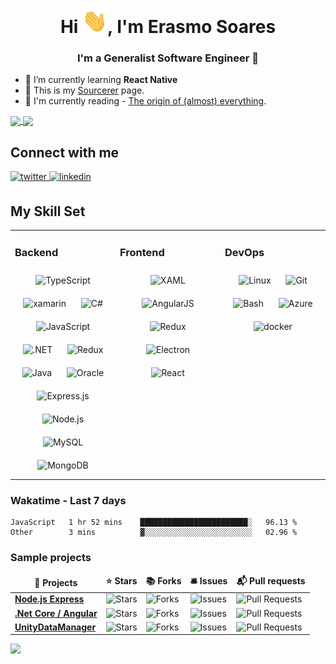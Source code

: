 <h1 align="center">Hi <img src="https://raw.githubusercontent.com/ABSphreak/ABSphreak/master/gifs/Hi.gif" width="40px" />, I'm Erasmo Soares</h1>
 
 ### <div align="center">I'm a Generalist Software Engineer 🚀</div>
 
- 🌱 I’m currently learning **React Native**   
- 🚀 This is my <a href="https://sourcerer.io/erasmosoares">Sourcerer</a> page.
- 📘 I'm currently reading - <a href="https://www.amazon.ca/-/fr/New-Scientist/dp/1473670160/ref=sr_1_2?dchild=1&gclid=CjwKCAjw5p_8BRBUEiwAPpJO67Y3lTFfhQgEyBbNCqw704z-n-4gRel0DTom6UG7uFeQ0_NBIe9eHhoCffIQAvD_BwE&hvadid=208282212677&hvdev=c&hvlocphy=9000262&hvnetw=g&hvqmt=e&hvrand=14358147692193053712&hvtargid=kwd-299687240769&hydadcr=2467_9638432&keywords=the+origin+of+almost+everything&qid=1602818728&sr=8-2&tag=googcana-20">The origin of (almost) everything</a>. 
  
<p align="left">
  <a href="https://github.com/anuraghazra/github-readme-stats">
    <img
      align="center"
      src="https://github-readme-stats.vercel.app/api/top-langs/?username=erasmosoares&theme=buefy&layout=compact"
    />
  </a>
  <a href="https://github.com/anuraghazra/github-readme-stats">
    <img
      align="center"
      height="165"
      src="https://github-readme-stats.vercel.app/api?username=erasmosoares&theme=buefy&count_private=true&show_icons=true&custom_title=Github%20Status&hide=issues"
    />
  </a>
</p>

## Connect with me  

<a href="https://twitter.com/erasmosoares" target="_blank">
<img src=https://img.shields.io/badge/twitter-%2300acee.svg?&style=for-the-badge&logo=twitter&logoColor=white alt=twitter style="margin-bottom: 5px;" />
</a>

<a href="https://linkedin.com/in/erasmosoares" target="_blank">
<img src=https://img.shields.io/badge/linkedin-%231E77B5.svg?&style=for-the-badge&logo=linkedin&logoColor=white alt=linkedin style="margin-bottom: 5px;" />
</a>

</div> 

## My Skill Set  
<table cellpadding="0" cellspacing="0" border="0"><tr><td valign="top" width="33%">

### Backend  
<div align="center">  
<img style="margin: 10px" src="https://profilinator.rishav.dev/skills-assets/typescript-original.svg" alt="TypeScript" height="50" />  
<img style="margin: 10px" src="https://raw.githubusercontent.com/detain/svg-logos/780f25886640cef088af994181646db2f6b1a3f8/svg/xamarin.svg" alt="xamarin" height="50"/>
<img style="margin: 10px" src="https://profilinator.rishav.dev/skills-assets/csharp-original.svg" alt="C#" height="50" />   
<img style="margin: 10px" src="https://profilinator.rishav.dev/skills-assets/javascript-original.svg" alt="JavaScript" height="50" />  
<!--<img style="margin: 10px" src="https://profilinator.rishav.dev/skills-assets/python-original.svg" alt="Python" height="50" /> --> 
<img style="margin: 10px" src="https://profilinator.rishav.dev/skills-assets/dot-net-original-wordmark.svg" alt=".NET" height="50" />  
<img style="margin: 10px" src="https://profilinator.rishav.dev/skills-assets/redux-original.svg" alt="Redux" height="50" />  
<img style="margin: 10px" src="https://profilinator.rishav.dev/skills-assets/java-original-wordmark.svg" alt="Java" height="50" />  
<img style="margin: 10px" src="https://profilinator.rishav.dev/skills-assets/oracle-original.svg" alt="Oracle" height="50" />  
<img style="margin: 10px" src="https://profilinator.rishav.dev/skills-assets/express-original-wordmark.svg" alt="Express.js" height="50" />  
<img style="margin: 10px" src="https://profilinator.rishav.dev/skills-assets/nodejs-original-wordmark.svg" alt="Node.js" height="50" />  
<img style="margin: 10px" src="https://profilinator.rishav.dev/skills-assets/mysql-original-wordmark.svg" alt="MySQL" height="50" />  
<img style="margin: 10px" src="https://profilinator.rishav.dev/skills-assets/mongodb-original-wordmark.svg" alt="MongoDB" height="50" />  

</div>  


</td><td valign="top" width="33%">



### Frontend  
<div align="center">  
<img style="margin: 10px" src="https://profilinator.rishav.dev/skills-assets/xaml.png" alt="XAML" height="50" />  
<img style="margin: 10px" src="https://profilinator.rishav.dev/skills-assets/angularjs-original.svg" alt="AngularJS" height="50" />   
<img style="margin: 10px" src="https://profilinator.rishav.dev/skills-assets/redux-original.svg" alt="Redux" height="50" />  
<img style="margin: 10px" src="https://profilinator.rishav.dev/skills-assets/electron-original.svg" alt="Electron" height="50" />  
<img style="margin: 10px" src="https://profilinator.rishav.dev/skills-assets/react-original-wordmark.svg" alt="React" height="50" />  
</div>

</td><td valign="top" width="33%">



### DevOps  
<div align="center">  
<img style="margin: 10px" src="https://profilinator.rishav.dev/skills-assets/linux-original.svg" alt="Linux" height="50" />  
<img style="margin: 10px" src="https://profilinator.rishav.dev/skills-assets/git-scm-icon.svg" alt="Git" height="50" />  
<img style="margin: 10px" src="https://profilinator.rishav.dev/skills-assets/gnu_bash-icon.svg" alt="Bash" height="50" />  
<img style="margin: 10px" src="https://profilinator.rishav.dev/skills-assets/microsoft_azure-icon.svg" alt="Azure" height="50" /> 
<img style="margin: 10px" src="https://devicons.github.io/devicon/devicon.git/icons/docker/docker-original-wordmark.svg" alt="docker" height="50"/>
</div>

</td></tr></table>  

 ### Wakatime - Last 7 days

<!--START_SECTION:waka-->
```text
JavaScript   1 hr 52 mins    ████████████████████████░   96.13 % 
Other        3 mins          ▓░░░░░░░░░░░░░░░░░░░░░░░░   02.96 % 
```
<!--END_SECTION:waka-->

<h3>Sample projects</h3>
<table>
  <thead align="center">
    <tr border: none;>
      <td><b>🎁 Projects</b></td>
      <td><b>⭐ Stars</b></td>
      <td><b>📚 Forks</b></td>
      <td><b>🛎 Issues</b></td>
      <td><b>📬 Pull requests</b></td>
    </tr>
  </thead>
  <tbody>
	  <tr>
		  <td><a href="https://github.com/erasmosoares/sample-node-express"><b>Node.js Express</b></a></td>
      <td><img alt="Stars" src="https://img.shields.io/github/stars/erasmosoares/sample-node-express?style=flat-square&labelColor=343b41"/></td>
      <td><img alt="Forks" src="https://img.shields.io/github/forks/erasmosoares/sample-node-express?style=flat-square&labelColor=343b41"/></td>
      <td><img alt="Issues" src="https://img.shields.io/github/issues/erasmosoares/sample-node-express?style=flat-square&labelColor=343b41"/></td>
      <td><img alt="Pull Requests" src="https://img.shields.io/github/issues-pr/erasmosoares/sample-node-express?style=flat-square&labelColor=343b41"/></td>
    </tr>
	   <tr>
	    <td><a href="https://github.com/erasmosoares/coinfac-core"><b>.Net Core / Angular</b></a></td>
      <td><img alt="Stars" src="https://img.shields.io/github/stars/erasmosoares/coinfac-core?style=flat-square&labelColor=343b41"/></td>
      <td><img alt="Forks" src="https://img.shields.io/github/forks/erasmosoares/coinfac-core?style=flat-square&labelColor=343b41"/></td>
      <td><img alt="Issues" src="https://img.shields.io/github/issues/erasmosoares/coinfac-core?style=flat-square&labelColor=343b41"/></td>
      <td><img alt="Pull Requests" src="https://img.shields.io/github/issues-pr/erasmosoares/coinfac-core?style=flat-square&labelColor=343b41"/></td>
    </tr>
   <tr>
	    <td><a href="https://github.com/erasmosoares/UnityDataManager"><b>UnityDataManager</b></a></td>
      <td><img alt="Stars" src="https://img.shields.io/github/stars/erasmosoares/UnityDataManager?style=flat-square&labelColor=343b41"/></td>
      <td><img alt="Forks" src="https://img.shields.io/github/forks/erasmosoares/UnityDataManager?style=flat-square&labelColor=343b41"/></td>
      <td><img alt="Issues" src="https://img.shields.io/github/issues/erasmosoares/UnityDataManager?style=flat-square&labelColor=343b41"/></td>
      <td><img alt="Pull Requests" src="https://img.shields.io/github/issues-pr/erasmosoares/UnityDataManager?style=flat-square&labelColor=343b41"/></td>
    </tr>
  </tbody>
</table>

![](https://komarev.com/ghpvc/?username=erasmosoares&color=brightgreen)
